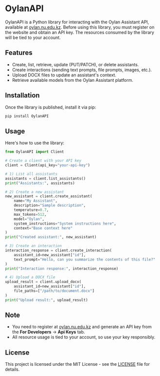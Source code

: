 # OylanAPI

OylanAPI is a Python library for interacting with the Oylan Assistant API, available at [oylan.nu.edu.kz](https://oylan.nu.edu.kz/). Before using this library, you must register on the website and obtain an API key. The resources consumed by the library will be tied to your account.

## Features
- Create, list, retrieve, update (PUT/PATCH), or delete assistants.
- Create interactions (sending text prompts, file prompts, images, etc.).
- Upload DOCX files to update an assistant's context.
- Retrieve available models from the Oylan Assistant platform.

## Installation
Once the library is published, install it via pip:

```bash
pip install OylanAPI
```

## Usage
Here's how to use the library:

```python
from OylanAPI import Client

# Create a client with your API key
client = Client(api_key="your-api-key")

# 1) List all assistants
assistants = client.list_assistants()
print("Assistants:", assistants)

# 2) Create a new assistant
new_assistant = client.create_assistant(
    name="My Assistant",
    description="Sample description",
    temperature=0.7,
    max_tokens=512,
    model="Oylan",
    system_instructions="System instructions here",
    context="Base context here"
)
print("Created assistant:", new_assistant)

# 3) Create an interaction
interaction_response = client.create_interaction(
    assistant_id=new_assistant["id"],
    text_prompt="Hello, can you summarize the contents of this file?"
)
print("Interaction response:", interaction_response)

# 4) Upload a DOCX file
upload_result = client.upload_docx(
    assistant_id=new_assistant["id"],
    file_paths=["/path/to/document.docx"]
)
print("Upload result:", upload_result)
```

## Note
- You need to register at [oylan.nu.edu.kz](https://oylan.nu.edu.kz/) and generate an API key from the **For Developers** -> **Api Keys** tab.
- All resource usage is tied to your account, so use your key responsibly.

## License
This project is licensed under the MIT License - see the [LICENSE](LICENSE) file for details.

